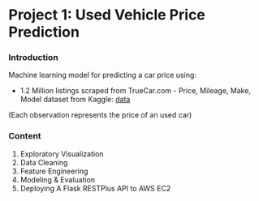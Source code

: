 # Project 1: Used Vehicle Price Prediction

### Introduction

Machine learning model for predicting a car price using:

- 1.2 Million listings scraped from TrueCar.com - Price, Mileage, Make, Model dataset from Kaggle: [data](https://www.kaggle.com/jpayne/852k-used-car-listings)

(Each observation represents the price of an used car)

### Content  

1. Exploratory Visualization
2. Data Cleaning
3. Feature Engineering
4. Modeling & Evaluation
5. Deploying A Flask RESTPlus API to AWS EC2
